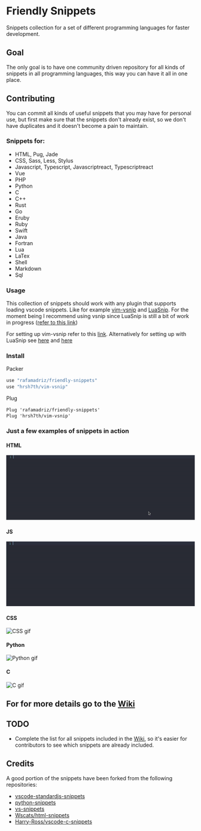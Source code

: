 # Friendly Snippets

Snippets collection for a set of different programming languages for faster development.

## Goal

The only goal is to have one community driven repository for all kinds of snippets in all programming languages, this way you can have it all in one place.

## Contributing

You can commit all kinds of useful snippets that you may have for personal use, but first make sure that the snippets don't already exist, so we don't have duplicates and it doesn't become a pain to maintain.

### Snippets for:

- HTML, Pug, Jade
- CSS, Sass, Less, Stylus
- Javascript, Typescript, Javascriptreact, Typescriptreact
- Vue
- PHP
- Python
- C
- C++
- Rust
- Go
- Eruby
- Ruby
- Swift
- Java
- Fortran
- Lua
- LaTex
- Shell
- Markdown
- Sql

### Usage

This collection of snippets should work with any plugin that supports loading vscode snippets. Like for example [vim-vsnip](https://github.com/hrsh7th/vim-vsnip) and [LuaSnip](https://github.com/L3MON4D3/LuaSnip). For the moment being I recommend using vsnip since LuaSnip is still a bit of work in progress ([refer to this link](https://github.com/rafamadriz/friendly-snippets/issues/14))

For setting up vim-vsnip refer to this [link](https://github.com/hrsh7th/vim-vsnip#usage). Alternatively for setting up with LuaSnip see [here](https://github.com/L3MON4D3/LuaSnip#setup) and [here](https://github.com/rafamadriz/friendly-snippets/issues/14)

### Install

Packer

```lua
use "rafamadriz/friendly-snippets"
use "hrsh7th/vim-vsnip"
```

Plug

```viml
Plug 'rafamadriz/friendly-snippets'
Plug 'hrsh7th/vim-vsnip'
```

### Just a few examples of snippets in action

#### HTML

![HTML gif](./media/html.gif)

#### JS

![JS gif](./media/js.gif)

#### CSS

![CSS gif](./media/css.gif)

#### Python

![Python gif](./media/python.gif)

#### C

![C gif](./media/c.gif)

## For for more details go to the [Wiki](https://github.com/rafamadriz/friendly-snippets/wiki)

## TODO

- Complete the list for all snippets included in the [Wiki](https://github.com/rafamadriz/friendly-snippets/wiki), so it's easier for contributors to see which snippets are already included.

## Credits

A good portion of the snippets have been forked from the following repositories:

- [vscode-standardjs-snippets](https://github.com/capaj/vscode-standardjs-snippets)
- [python-snippets](https://github.com/cstrap/python-snippets)
- [vs-snippets](https://github.com/kitagry/vs-snippets)
- [Wscats/html-snippets](https://github.com/Wscats/html-snippets)
- [Harry-Ross/vscode-c-snippets](https://github.com/Harry-Ross/vscode-c-snippets)
